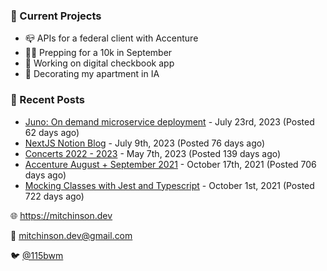 ### 📌 Current Projects
- 📪 APIs for a federal client with Accenture
- 🏃🏼 Prepping for a 10k in September
- 🤑 Working on digital checkbook app
- 🏡 Decorating my apartment in IA

### 📝 Recent Posts

- [Juno: On demand microservice deployment](https://blog.mitchinson.dev/juno) - July 23rd, 2023 (Posted 62 days ago)
- [NextJS Notion Blog](https://blog.mitchinson.dev/blog-2023) - July 9th, 2023 (Posted 76 days ago)
- [Concerts 2022 - 2023](https://blog.mitchinson.dev/concerts-2023) - May 7th, 2023 (Posted 139 days ago)
- [Accenture August + September 2021](https://blog.mitchinson.dev/pillar/aug-sep-21) - October 17th, 2021 (Posted 706 days ago)
- [Mocking Classes with Jest and Typescript](https://blog.mitchinson.dev/jest-typescript-mocks) - October 1st, 2021 (Posted 722 days ago)

🌐 https://mitchinson.dev

💌 mitchinson.dev@gmail.com

🐦 [@115bwm](https://twitter.com/115bwm)